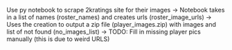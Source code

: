 Use py notebook to scrape 2kratings site for their images
 -> Notebook takes in a list of names (roster_names) and creates urls (roster_image_urls) 
 -> Uses the creation to output a zip file (player_images.zip) with images and list of not found (no_images_list)
 -> TODO: Fill in missing player pics manually (this is due to weird URLS)

